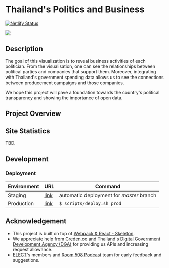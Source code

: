 # Thailand's Politics and Business 
[![Netlify Status](https://api.netlify.com/api/v1/badges/83666036-80b0-483e-be7d-31d113f350d0/deploy-status)](https://app.netlify.com/sites/admiring-ride-6b1173/deploys)

<div style="center">
    <img src="https://i.imgur.com/VbvGDhs.png">
</div>

## Description
The goal of this visualization is to reveal business activities of each politician. From the visualisation, one can see the relationships between political parties and companies that support them. Moreover, integrating with Thailand's government spending data allows us to see the connections between producement campaigns and those companies.

We hope this project will pave a foundation towards the country's political transparency and showing the importance of open data.

## Project Overview

## Site Statistics
TBD.

## Development

### Deployment 
|Environment|URL|Command|
|---|---|---|
|Staging|[link](https://master--admiring-ride-6b1173.netlify.com)| automatic deployment for *master* branch|
|Production|[link](https://elect.in.th/politics-and-business/)| `$ scripts/deploy.sh prod`|

## Acknowledgement
- This project is built on top of [Webpack & React - Skeleton](https://github.com/keathley/webpack-react-skeleton).
- We appreciate help from [Creden.co](https://creden.co) and Thailand's [Digital Government Development Agency (DGA)](https://www.dga.or.th) for providing us APIs and increasing request allowance.
- [ELECT](https://elect.in.th)'s members and [Room 508 Podcast](https://www.facebook.com/room508podcast/) team for early feedback and suggestions.